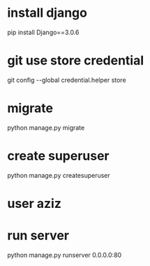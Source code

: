 # install django
pip install Django==3.0.6

# git use store credential
git config --global credential.helper store

# migrate
python manage.py migrate

# create superuser
python manage.py createsuperuser

# user aziz

# run server
python manage.py runserver 0.0.0.0:80
